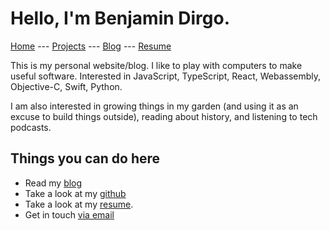 
# Hello, I'm Benjamin Dirgo. 

[Home](http://bdirgo.com) --- [Projects](https://github.com/bdirgo) ---  [Blog](https://bendirgo.wordpress.com) --- [Resume](./Benjamin_Dirgo_Resume_2020.pdf)

This is my personal website/blog. I like to play with computers to make useful software. Interested in JavaScript, TypeScript, React, Webassembly, Objective-C, Swift, Python. 

I am also interested in growing things in my garden (and using it as an excuse to build things outside), reading about history, and listening to tech podcasts.

## Things you can do here
- Read my [blog](https://bendirgo.wordpress.com)
- Take a look at my [github](https://github.com/bdirgo)
- Take a look at my [resume](./Benjamin_Dirgo_Resume_2020.pdf).
- Get in touch [via email](mailto:benjamin@bdirgo.com)
